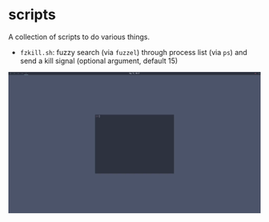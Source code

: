 # scripts
A collection of scripts to do various things.

* `fzkill.sh`: fuzzy search (via `fuzzel`) through process list (via `ps`) and send a kill signal (optional argument, default 15)

![](https://github.com/nseguin42/scripts/blob/main/demos/fzkill.gif)
